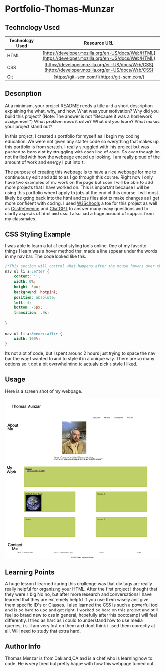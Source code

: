 # Portfolio-Thomas-Munzar

## Technology Used
| Technology Used         | Resource URL           | 
| ------------- |:-------------:| 
| HTML    | [https://developer.mozilla.org/en-US/docs/Web/HTML](https://developer.mozilla.org/en-US/docs/Web/HTML) | 
| CSS     | [https://developer.mozilla.org/en-US/docs/Web/CSS](https://developer.mozilla.org/en-US/docs/Web/CSS)      |   
| Git | [https://git-scm.com/](https://git-scm.com/)     |   

## Description

At a minimum, your project README needs a title and a short description explaining the what, why, and how. What was your motivation? Why did you build this project? (Note: The answer is not "Because it was a homework assignment.") What problem does it solve? What did you learn? What makes your project stand out? 

In this project, I created a portfolio for myself as I begin my coding education.  We were not given any starter code so 
everything that makes up this portfolio is from scratch. I really struggled with this project but was pushed to learn alot 
by struggling with each line of code. So even though im not thrilled with how the webpage ended up looking. I am really proud
of the amount of work and energy I put into it.

The purpose of creating this webpage is to have a nice webpage for me to continuously edit and add to as I go through this course. Right now I only have two examples of my work on the page but soon I will be able to add more projects that I have worked on. This is important because I will be using this portfolio when I apply to jobs at the end of this course. I will most likely be going back into the html and css files alot to make changes as I get more confident with coding. I used [W3Schools](https://www.w3schools.com/) a ton for this project as well as [CssReference](https://cssreference.io/) and [ChatGPT](https://openai.com/blog/chatgpt) to answer many many questions and to clarify aspects of html and css. I also had a huge amount of support from my classmates.

## CSS Styling Example

I was able to learn a lot of cool styling tools online. One of my favorite things I learn was a hover method that made a line appear under the words in my nav bar. The code looked like this.

```css
/*This section will control what happens after the mouse hovers over the items on the nav bar*/
nav ul li a::after {
    content: '';
    width: 0%;
    height: 3px;
    background: hotpink;
    position: absolute;
    left: 0;
    bottom: -5px;
    transition: .9s;

}

nav ul li a:hover::after {
    width: 100%;
}
```

Its not alot of code, but I spent around 2 hours just trying to space the nav bar the way I wanted to and to style it in a unique way. There are so many options so it got a bit overwhelming to actualy pick a style I liked.

## Usage

Here is a screen shot of my webpage.

![Portfolio-Webpage](./assets/images/Portfolio-Thomas.html.png)

## Learning Points

A huge lesson I learned during this challenge was that div tags are really really helpful for organizing your HTML. After the first project I thought that they were a big No no, but after more research and conversations I have learned that they are extremely helpful if you use them wisely and give them specific ID's or Classes. I also learned the CSS is such a powerful tool and is so hard to use and get right. I worked so hard on this project and still feel so brand new to css in general, hopefully after this bootcamp i will feel differently.
I tried as hard as i could to understand how to use media queries, i still am very lost on them and dont think i used them correctly at all. Will need to study that extra hard.


## Author Info

Thomas Munzar is from Oakland,CA and is a chef who is learning how to code. He is very tired but pretty happy with how this webpage turned out.

